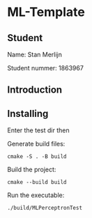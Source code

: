 # ML-Template

## Student

Name: Stan Merlijn

Student nummer: 1863967

## Introduction

## Installing
Enter the test dir then

Generate build files:

```
cmake -S . -B build
```

Build the project:

```
cmake --build build
```

Run the executable:

```
./build/MLPerceptronTest
```
